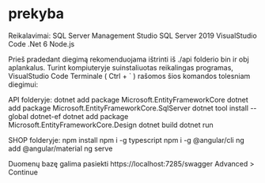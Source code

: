 # prekyba

Reikalavimai:
SQL Server Management Studio
SQL Server 2019
VisualStudio Code
.Net 6
Node.js

Prieš pradedant diegimą rekomenduojama ištrinti iš ./api folderio bin ir obj aplankalus.
Turint kompiuteryje suinstaliuotas reikalingas programas, VisualStudio Code Terminale ( Ctrl + ` ) rašomos šios komandos tolesniam diegimui:

API folderyje:
dotnet add package Microsoft.EntityFrameworkCore
dotnet add package Microsoft.EntityFrameworkCore.SqlServer
dotnet tool install --global dotnet-ef
dotnet add package Microsoft.EntityFrameworkCore.Design
dotnet build
dotnet run

SHOP folderyje:
npm install
npm i -g typescript
npm i -g @angular/cli
ng add @angular/material
ng serve

Duomenų bazę galima pasiekti https://localhost:7285/swagger 
Advanced > Continue
